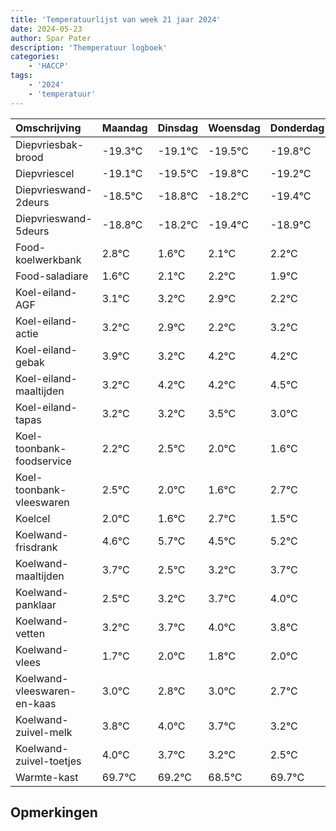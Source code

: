 ```yaml
---
title: 'Temperatuurlijst van week 21 jaar 2024'
date: 2024-05-23
author: Spar Pater
description: 'Themperatuur logboek'
categories:
    - 'HACCP'
tags:
    - '2024'
    - 'temperatuur'
---
```

|Omschrijving|Maandag|Dinsdag|Woensdag|Donderdag|Vrijdag|Zaterdag|Zondag|
|:---|:---|:---|:---|:---|:---|:---|:---|
|Diepvriesbak-brood|-19.3°C|-19.1°C|-19.5°C|-19.8°C| | | |
|Diepvriescel|-19.1°C|-19.5°C|-19.8°C|-19.2°C| | | |
|Diepvrieswand-2deurs|-18.5°C|-18.8°C|-18.2°C|-19.4°C| | | |
|Diepvrieswand-5deurs|-18.8°C|-18.2°C|-19.4°C|-18.9°C| | | |
|Food-koelwerkbank|2.8°C|1.6°C|2.1°C|2.2°C| | | |
|Food-saladiare|1.6°C|2.1°C|2.2°C|1.9°C| | | |
|Koel-eiland-AGF|3.1°C|3.2°C|2.9°C|2.2°C| | | |
|Koel-eiland-actie|3.2°C|2.9°C|2.2°C|3.2°C| | | |
|Koel-eiland-gebak|3.9°C|3.2°C|4.2°C|4.2°C| | | |
|Koel-eiland-maaltijden|3.2°C|4.2°C|4.2°C|4.5°C| | | |
|Koel-eiland-tapas|3.2°C|3.2°C|3.5°C|3.0°C| | | |
|Koel-toonbank-foodservice|2.2°C|2.5°C|2.0°C|1.6°C| | | |
|Koel-toonbank-vleeswaren|2.5°C|2.0°C|1.6°C|2.7°C| | | |
|Koelcel|2.0°C|1.6°C|2.7°C|1.5°C| | | |
|Koelwand-frisdrank|4.6°C|5.7°C|4.5°C|5.2°C| | | |
|Koelwand-maaltijden|3.7°C|2.5°C|3.2°C|3.7°C| | | |
|Koelwand-panklaar|2.5°C|3.2°C|3.7°C|4.0°C| | | |
|Koelwand-vetten|3.2°C|3.7°C|4.0°C|3.8°C| | | |
|Koelwand-vlees|1.7°C|2.0°C|1.8°C|2.0°C| | | |
|Koelwand-vleeswaren-en-kaas|3.0°C|2.8°C|3.0°C|2.7°C| | | |
|Koelwand-zuivel-melk|3.8°C|4.0°C|3.7°C|3.2°C| | | |
|Koelwand-zuivel-toetjes|4.0°C|3.7°C|3.2°C|2.5°C| | | |
|Warmte-kast|69.7°C|69.2°C|68.5°C|69.7°C| | | |

## Opmerkingen


